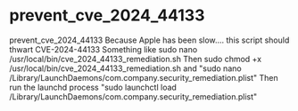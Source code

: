 # prevent_cve_2024_44133
prevent_cve_2024_44133
Because Apple has been slow.... this script should thwart CVE-2024-44133
Something like sudo nano /usr/local/bin/cve_2024_44133_remediation.sh
Then sudo chmod +x /usr/local/bin/cve_2024_44133_remediation.sh
and "sudo nano /Library/LaunchDaemons/com.company.security_remediation.plist"
Then run the launchd process "sudo launchctl load /Library/LaunchDaemons/com.company.security_remediation.plist"
